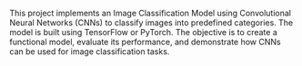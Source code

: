 This project implements an Image Classification Model using Convolutional Neural Networks (CNNs) to classify images into predefined categories. The model is built using TensorFlow or PyTorch. The objective is to create a functional model, evaluate its performance, and demonstrate how CNNs can be used for image classification tasks.
